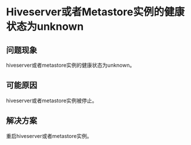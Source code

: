 # Hiveserver或者Metastore实例的健康状态为unknown<a name="ZH-CN_TOPIC_0208559512"></a>

## 问题现象<a name="zh-cn_topic_0167276492_s0f419caeda504e63a6cf37e8c4280a0c"></a>

hiveserver或者metastore实例的健康状态为unknown。

## 可能原因<a name="zh-cn_topic_0167276492_sbd3c3bb97c8d43808451f0959f642573"></a>

hiveserver或者metastore实例被停止。

## 解决方案<a name="zh-cn_topic_0167276492_section1180184434811"></a>

重启hiveserver或者metastore实例。

